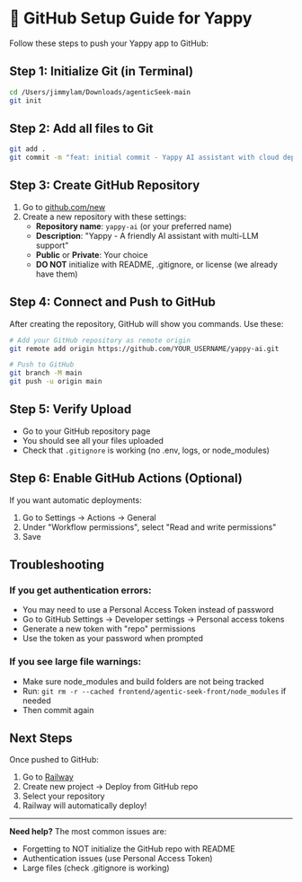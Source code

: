 # 🚀 GitHub Setup Guide for Yappy

Follow these steps to push your Yappy app to GitHub:

## Step 1: Initialize Git (in Terminal)

```bash
cd /Users/jimmylam/Downloads/agenticSeek-main
git init
```

## Step 2: Add all files to Git

```bash
git add .
git commit -m "feat: initial commit - Yappy AI assistant with cloud deployment"
```

## Step 3: Create GitHub Repository

1. Go to [github.com/new](https://github.com/new)
2. Create a new repository with these settings:
   - **Repository name**: `yappy-ai` (or your preferred name)
   - **Description**: "Yappy - A friendly AI assistant with multi-LLM support"
   - **Public** or **Private**: Your choice
   - **DO NOT** initialize with README, .gitignore, or license (we already have them)

## Step 4: Connect and Push to GitHub

After creating the repository, GitHub will show you commands. Use these:

```bash
# Add your GitHub repository as remote origin
git remote add origin https://github.com/YOUR_USERNAME/yappy-ai.git

# Push to GitHub
git branch -M main
git push -u origin main
```

## Step 5: Verify Upload

- Go to your GitHub repository page
- You should see all your files uploaded
- Check that `.gitignore` is working (no .env, logs, or node_modules)

## Step 6: Enable GitHub Actions (Optional)

If you want automatic deployments:
1. Go to Settings → Actions → General
2. Under "Workflow permissions", select "Read and write permissions"
3. Save

## Troubleshooting

### If you get authentication errors:
- You may need to use a Personal Access Token instead of password
- Go to GitHub Settings → Developer settings → Personal access tokens
- Generate a new token with "repo" permissions
- Use the token as your password when prompted

### If you see large file warnings:
- Make sure node_modules and build folders are not being tracked
- Run: `git rm -r --cached frontend/agentic-seek-front/node_modules` if needed
- Then commit again

## Next Steps

Once pushed to GitHub:
1. Go to [Railway](https://railway.app)
2. Create new project → Deploy from GitHub repo
3. Select your repository
4. Railway will automatically deploy!

---

**Need help?** The most common issues are:
- Forgetting to NOT initialize the GitHub repo with README
- Authentication issues (use Personal Access Token)
- Large files (check .gitignore is working)